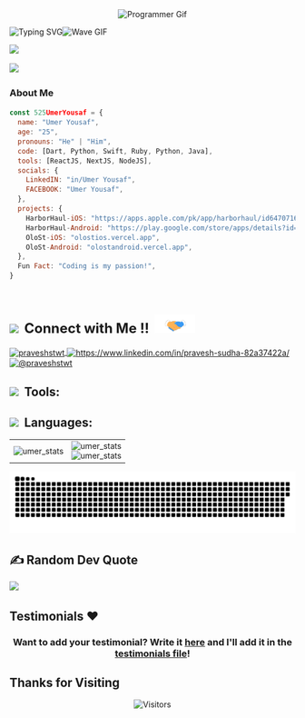 
<!-- Welcome to my Profile. Don't forget to change the links with your own links. If you found this Readme profile useful don't forget to ⭐ it.

This profile focusses on new addition about customizing your git with : -
- Awesome bio with some cool Preformatted text. 
- Connect with me,languages & tools icons.
- Dynamically include your blogs, Tweets, Youtube videos, Recent activity sourcing from the parent website, and update changes using github workflows.
- Adding git Stats, Streaks to take your profile on the another level.
- Adding some cool giphy. I sure you gonna like them. -->

<!-- Awesome bio with some cool Preformatted text.  -->
<!-- Start here... -->
<!--  Introductory one liner start  -->
<div align="center">
  <img src="https://media.giphy.com/media/qgQUggAC3Pfv687qPC/giphy.gif" alt="Programmer Gif" alt="Programmer coding gif" height="300" width="500">
</div>

<p align="left">
  <img src="https://readme-typing-svg.herokuapp.com?color=%2336BCF7&size=21&duration=2000&center=false&vCenter=true&multiline=true&width=300&height=40&lines=Hi%2C+I'm+Umer+Yousaf" alt="Typing SVG"><img src="https://user-images.githubusercontent.com/18350557/176309783-0785949b-9127-417c-8b55-ab5a4333674e.gif" height=35 width=35 alt="Wave GIF">
</p>
<p align="left">
    <img src="https://readme-typing-svg.herokuapp.com/?lines=Flutter+Enthusiast+👨‍💻+...+;Tech+Explorer+and+Innovator+🚀;"center=false&size=20&duration=2500>
</p>
<!--  Introductory one liner end  -->

<!-- Own made custom gradient divider -->
<p><img src="https://user-images.githubusercontent.com/73097560/115834477-dbab4500-a447-11eb-908a-139a6edaec5c.gif"></p>

<!--  Coding introduction of mine  -->
###  About Me
```jsx
const 525UmerYousaf = {
  name: "Umer Yousaf",
  age: "25",
  pronouns: "He" | "Him",
  code: [Dart, Python, Swift, Ruby, Python, Java],
  tools: [ReactJS, NextJS, NodeJS],
  socials: {
    LinkedIN: "in/Umer Yousaf",
    FACEBOOK: "Umer Yousaf",
  },
  projects: {
    HarborHaul-iOS: "https://apps.apple.com/pk/app/harborhaul/id6470716457",
    HarborHaul-Android: "https://play.google.com/store/apps/details?id=com.obraj.harborHaul&pcampaignid=web_share",
    OloSt-iOS: "olostios.vercel.app",
    OloSt-Android: "olostandroid.vercel.app",
  },
  Fun Fact: "Coding is my passion!",
}
```
<br>

<!-- Below is contact with me section  -->
## <img src="https://media2.giphy.com/media/numE3A55vbpBuDCxnA/giphy.gif?cid=ecf05e47rze9471w0iriay9ubhrvdmam2cbwpobzooqnsopa&rid=giphy.gif&ct=s" width="40">&nbsp; <strong style="font-size:24px;">Connect with Me !!</strong>&nbsp; <img src="https://raw.githubusercontent.com/525UmerYousaf/525UmerYousaf/main/svg/Handshake.gif" height="33">

<p align="left">
  <a href="https://twitter.com/praveshstwt" target="blank">
    <img align="center" src="https://raw.githubusercontent.com/rahuldkjain/github-profile-readme-generator/master/src/images/icons/Social/twitter.svg" alt="praveshstwt" height="30" width="40" />
  </a>
  <a href="https://linkedin.com/in/pravesh-sudha-82a37422a/" target="blank">
    <img align="center" src="https://raw.githubusercontent.com/rahuldkjain/github-profile-readme-generator/master/src/images/icons/Social/linked-in-alt.svg" alt="https://www.linkedin.com/in/pravesh-sudha-82a37422a/" height="30" width="40" />
  </a>
  <a href="https://hashnode.com/@praveshstwt" target="blank">
    <img align="center" src="https://raw.githubusercontent.com/rahuldkjain/github-profile-readme-generator/master/src/images/icons/Social/hashnode.svg" alt="@praveshstwt" height="30" width="40" />
  </a>
</p>

## <img src="https://media4.giphy.com/media/uhQuegHFqkVYuFMXMQ/giphy.gif?cid=ecf05e473w3yyq5ltckpc4c6vr4jf9avvh9uao2eswa4v9rk&rid=giphy.gif&ct=s" width="40">  &nbsp;**Tools:**

## <img src="https://media.giphy.com/media/j2pOGeGYKe2xCCKwfi/giphy.gif" width="40">  &nbsp;**Languages:**

<p align="center">
  <table>
    <tr>
      <!-- Image 1 (Left Side) -->
      <td>
        <img height="360em" src="https://github-readme-stats.vercel.app/api/top-langs/?username=525UmerYousaf&layout=pie&theme=radical" alt="umer_stats" />
      </td>
      <!-- Image 2 & 3 (Right Side - Stacked Vertically) -->
      <td>
        <img height="180em" src="https://github-readme-stats.vercel.app/api?username=525UmerYousaf&show_icons=true" alt="umer_stats" />
        <br/>
        <img height="180em" src="https://github-readme-stats.vercel.app/api/top-langs?username=525UmerYousaf&show_icons=true&locale=en&layout=compact" alt="umer_stats" />
      </td>
    </tr>
  </table>
</p>
<!--  <img height="180em" src="https://streak-stats.demolab.com?user=525UmerYousaf&theme=radical" alt="umer_stats" />  -->

<!--  Below is Custom Snake Animation section-->
<p align="center">
  <picture>
    <source media="(prefers-color-scheme: dark)" srcset="https://raw.githubusercontent.com/abhishek-00/Abhishek-00/output/github-contribution-grid-snake-dark.svg">
    <source media="(prefers-color-scheme: light)" srcset="https://raw.githubusercontent.com/Abhishek-00/Abhishek-00/output/github-contribution-grid-snake.svg">
    <img alt="github contribution grid snake animation" src="https://raw.githubusercontent.com/abhishek-00/Abhishek-00/output/github-contribution-grid-snake-dark.svg">
  </picture>
</p>
<!--  Above is Custom Snake Animation section-->

<!--  Below is Random Developer Quote section-->
## ✍️ Random Dev Quote
![](https://quotes-github-readme.vercel.app/api?type=horizontal&theme=light)
<!--  Above is Random Developer Quote section-->

<!--  Below is the testimonial section-->
<h2 align="left">Testimonials ❤</h2>

<h3 align="center">
  Want to add your testimonial? Write it 
  <b>
    <a href="https://github.com/Panquesito7/Panquesito7/discussions/3">here</a>
  </b> 
  and I'll add it in the <a href="https://github.com/Panquesito7/Panquesito7/blob/master/TESTIMONIALS.md">testimonials file</a>!
</h3>
<!--  Above is the testimonial section-->

<!--  Below is the Thanks for visiting section-->
<h2 align = "left">Thanks for Visiting</h2>

<p align="center"> 
  <img src="https://komarev.com/ghpvc/?username=525UmerYousaf&label=Visitors&color=0e75b6&style=flat" alt = "Visitors" />
</p>
<!--  Above is the Thanks for visiting section-->
